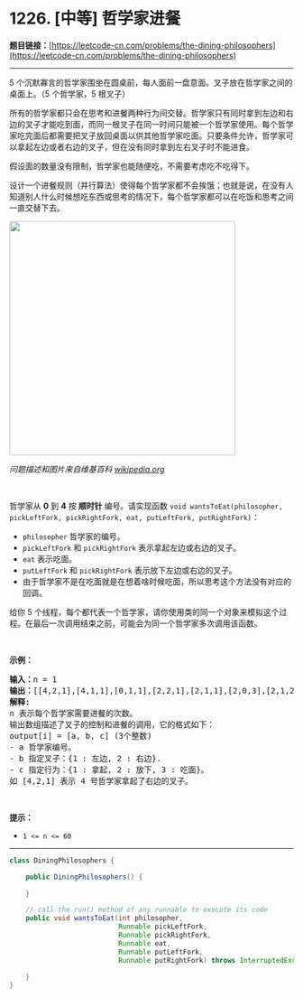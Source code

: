 # 1226. [中等] 哲学家进餐

**题目链接：**[https://leetcode-cn.com/problems/the-dining-philosophers](https://leetcode-cn.com/problems/the-dining-philosophers)

---

<div class="content__1Y2H">
 <div class="notranslate">
  <p>5 个沉默寡言的哲学家围坐在圆桌前，每人面前一盘意面。叉子放在哲学家之间的桌面上。（5 个哲学家，5 根叉子）</p> 
  <p>所有的哲学家都只会在思考和进餐两种行为间交替。哲学家只有同时拿到左边和右边的叉子才能吃到面，而同一根叉子在同一时间只能被一个哲学家使用。每个哲学家吃完面后都需要把叉子放回桌面以供其他哲学家吃面。只要条件允许，哲学家可以拿起左边或者右边的叉子，但在没有同时拿到左右叉子时不能进食。</p> 
  <p>假设面的数量没有限制，哲学家也能随便吃，不需要考虑吃不吃得下。</p> 
  <p>设计一个进餐规则（并行算法）使得每个哲学家都不会挨饿；也就是说，在没有人知道别人什么时候想吃东西或思考的情况下，每个哲学家都可以在吃饭和思考之间一直交替下去。</p> 
  <p><img style="height:415px; width:400px" src="/aliyun-lc-upload/uploads/2019/10/23/an_illustration_of_the_dining_philosophers_problem.png" alt=""></p> 
  <p><em>问题描述和图片来自维基百科&nbsp;<a href="https://en.wikipedia.org/wiki/Dining_philosophers_problem">wikipedia.org</a></em></p> 
  <p>&nbsp;</p> 
  <p>哲学家从&nbsp;<strong>0</strong> 到 <strong>4</strong> 按 <strong>顺时针</strong> 编号。请实现函数&nbsp;<code>void wantsToEat(philosopher, pickLeftFork, pickRightFork, eat, putLeftFork, putRightFork)</code>：</p> 
  <ul> 
   <li><code>philosopher</code>&nbsp;哲学家的编号。</li> 
   <li><code>pickLeftFork</code>&nbsp;和&nbsp;<code>pickRightFork</code>&nbsp;表示拿起左边或右边的叉子。</li> 
   <li><code>eat</code>&nbsp;表示吃面。</li> 
   <li><code>putLeftFork</code>&nbsp;和&nbsp;<code>pickRightFork</code>&nbsp;表示放下左边或右边的叉子。</li> 
   <li>由于哲学家不是在吃面就是在想着啥时候吃面，所以思考这个方法没有对应的回调。</li> 
  </ul> 
  <p>给你 5 个线程，每个都代表一个哲学家，请你使用类的同一个对象来模拟这个过程。在最后一次调用结束之前，可能会为同一个哲学家多次调用该函数。</p> 
  <p>&nbsp;</p> 
  <p><strong>示例：</strong></p> 
  <pre class="language-text"><strong>输入：</strong>n = 1
<strong>输出：</strong>[[4,2,1],[4,1,1],[0,1,1],[2,2,1],[2,1,1],[2,0,3],[2,1,2],[2,2,2],[4,0,3],[4,1,2],[0,2,1],[4,2,2],[3,2,1],[3,1,1],[0,0,3],[0,1,2],[0,2,2],[1,2,1],[1,1,1],[3,0,3],[3,1,2],[3,2,2],[1,0,3],[1,1,2],[1,2,2]]
<strong>解释:</strong>
n 表示每个哲学家需要进餐的次数。
输出数组描述了叉子的控制和进餐的调用，它的格式如下：
output[i] = [a, b, c] (3个整数)
- a 哲学家编号。
- b 指定叉子：{1 : 左边, 2 : 右边}.
- c 指定行为：{1 : 拿起, 2 : 放下, 3 : 吃面}。
如 [4,2,1] 表示 4 号哲学家拿起了右边的叉子。
</pre> 
  <p>&nbsp;</p> 
  <p><strong>提示：</strong></p> 
  <ul> 
   <li><code>1 &lt;= n &lt;= 60</code></li> 
  </ul> 
 </div>
</div>

---

```java
class DiningPhilosophers {

    public DiningPhilosophers() {
        
    }

    // call the run() method of any runnable to execute its code
    public void wantsToEat(int philosopher,
                           Runnable pickLeftFork,
                           Runnable pickRightFork,
                           Runnable eat,
                           Runnable putLeftFork,
                           Runnable putRightFork) throws InterruptedException {
        
    }
}
```